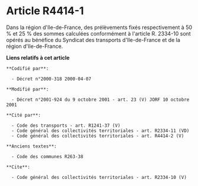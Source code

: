 # Article R4414-1

Dans la région d'Ile-de-France, des prélèvements fixés respectivement à 50 % et 25 % des sommes calculées conformément à
l'article R. 2334-10 sont opérés au bénéfice du Syndicat des transports d'Ile-de-France et de la région d'Ile-de-France.

**Liens relatifs à cet article**

	**Codifié par**:

	  - Décret n°2000-318 2000-04-07

	**Modifié par**:

	  - Décret n°2001-924 du 9 octobre 2001 - art. 23 (V) JORF 10 octobre 2001

	**Cité par**:

	  - Code des transports - art. R1241-37 (V)
	  - Code général des collectivités territoriales - art. R2334-11 (VD)
	  - Code général des collectivités territoriales - art. R4414-2 (V)

	**Anciens textes**:

	  - Code des communes R263-38

	**Cite**:

	  - Code général des collectivités territoriales - art. R2334-10 (V)
